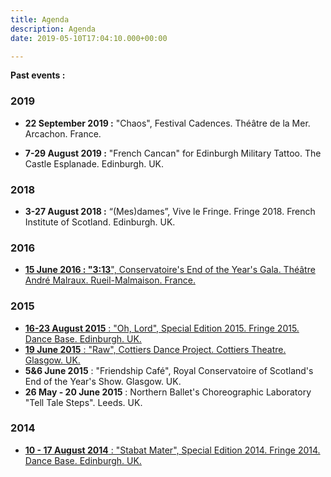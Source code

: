 ```yaml
---
title: Agenda
description: Agenda
date: 2019-05-10T17:04:10.000+00:00

---
```

**Past events :**

### 2019

* **22 September 2019 :** "Chaos", Festival Cadences. Théâtre de la Mer. Arcachon. France.


* **7-29 August 2019 :** "French Cancan" for Edinburgh Military Tattoo. The Castle Esplanade. Edinburgh. UK.

### 2018

* **3-27 August 2018 :** “(Mes)dames”, Vive le Fringe. Fringe 2018. French Institute of Scotland. Edinburgh. UK.

### 2016

* [**15 June 2016 : "3:13**", Conservatoire's End of the Year's Gala. Théâtre André Malraux. Rueil-Malmaison. France.](http://www.constantvigier.com/313)

### 2015

* [**16-23 August 2015** : "Oh, Lord", Special Edition 2015. Fringe 2015. Dance Base. Edinburgh. UK.](http://www.constantvigier.com/oh-lord)
* [**19 June 2015** : "Raw", Cottiers Dance Project. Cottiers Theatre. Glasgow. UK.](http://www.constantvigier.com/raw)
* **5&6 June 2015** : "Friendship Café", Royal Conservatoire of Scotland's End of the Year's Show. Glasgow. UK.
* **26 May - 20 June 2015** : Northern Ballet's Choreographic Laboratory "Tell Tale Steps". Leeds. UK.

### 2014

* [**10 - 17 August 2014** : "Stabat Mater", Special Edition 2014. Fringe 2014. Dance Base. Edinburgh. UK.](http://www.constantvigier.com/stabat-mater)